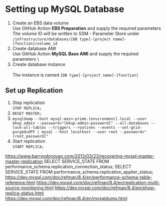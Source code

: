 # Setting up MySQL Database
1. Create an EBS data volume \
Use GitHub Action __EBS Preparation__ and supply the required parameters \
The volume ID will be written to SSM - Parameter Store under ```/infrastructure/databases/[DB type]-[project name]-[function]/volume_id```
2. Create database AMI \
Use GitHub Action __MySQL Base AMI__ and supply the required parameters \
3. Create database instance \
 \
The instance is named ```[DB type]-[project name]-[function]```



## Set up Replication


1. Stop replication \
```STOP REPLICA;```
2. ```RESET MASTER;```
3. ```mysqldump --host mysql-main-prime.[environment].local --user bkup_admin --password="[bkup-admin-password]" --all-databases --lock-all-tables --triggers --routines --events --set-gtid-purged=OFF | mysql --host localhost --user root --password="[root_password]"```
4. Start replication \
```START REPLICA;```

https://www.barryodonovan.com/2013/03/23/recovering-mysql-master-master-replication
SELECT SERVICE_STATE FROM performance_schema.replication_connection_status;
SELECT SERVICE_STATE FROM performance_schema.replication_applier_status;
https://dev.mysql.com/doc/refman/8.4/en/performance-schema-table-reference.html
https://dev.mysql.com/doc/refman/8.4/en/replication-multi-source-monitoring.html
https://dev.mysql.com/doc/refman/8.4/en/show-replica-status.html
https://dev.mysql.com/doc/refman/8.4/en/mysqldump.html
